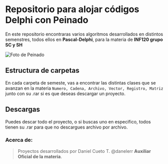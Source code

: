 # Repositorio para alojar códigos Delphi con Peinado
En este repositorio encontraras varios algoritmos desarrollados en distintos semenstres, todos ellos en **Pascal-Delphi**, para la materia de **INF120 grupo SC y SH**

![Foto de Peinado](https://encrypted-tbn0.gstatic.com/images?q=tbn:ANd9GcTk5D1t-nTCCYC9c9Ysa_CVOtv4MeQTqkHNUCtqXMK0hw&s)
## Estructura de carpetas

En cada carpeta de semeste, vas a encontrar las distintas clases que se avanzan en la materia `Numero, Cadena, Archivo, Vector, Registro, Matriz` junto con su .rar si es que deseas descargar un proyecto.

## Descargas

Puedes descar todo el proyecto, o si buscas uno en especifico, todos tienen su .rar para que no descargues archivo por archivo.

### Acerca de:
>Proyectos desarrollados por Daniel Cueto T. @danelerr 
> **Auxiliar Oficial de la materia**.
